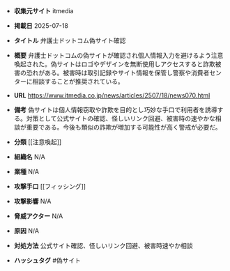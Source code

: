 - **収集元サイト**
itmedia

- **掲載日**
2025-07-18

- **タイトル**
弁護士ドットコム偽サイト確認

- **概要**
弁護士ドットコムの偽サイトが確認され個人情報入力を避けるよう注意喚起された。偽サイトはロゴやデザインを無断使用しアクセスすると詐欺被害の恐れがある。被害時は取引記録やサイト情報を保管し警察や消費者センターに相談することが推奨されている。

- **URL**
https://www.itmedia.co.jp/news/articles/2507/18/news070.html

- **備考**
偽サイトは個人情報窃取や詐欺を目的とし巧妙な手口で利用者を誘導する。対策として公式サイトの確認、怪しいリンク回避、被害時の速やかな相談が重要である。今後も類似の詐欺が増加する可能性が高く警戒が必要だ。

- **分類**
[[注意喚起]]

- **組織名**
N/A

- **業種**
N/A

- **攻撃手口**
[[フィッシング]]

- **攻撃影響**
N/A

- **脅威アクター**
N/A

- **原因**
N/A

- **対処方法**
公式サイト確認、怪しいリンク回避、被害時速やか相談

- **ハッシュタグ**
#偽サイト

